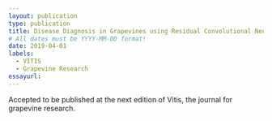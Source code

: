 ```yaml
---
layout: publication
type: publication
title: Disease Diagnosis in Grapevines using Residual Convolutional Neural Networks
# All dates must be YYYY-MM-DD format!
date: 2019-04-01
labels:
  - VITIS
  - Grapevine Research
essayurl: 
---
```


Accepted to be published at the next edition of Vitis, the journal for grapevine research.
